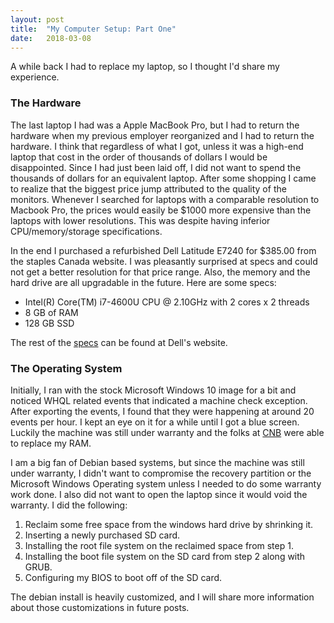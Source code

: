 ```yaml
---
layout: post
title:  "My Computer Setup: Part One"
date:   2018-03-08 
---
```

A while back I had to replace my laptop, so I thought I'd share my experience.

### The Hardware
The last laptop I had was a Apple MacBook Pro, but I had to return the hardware when my previous employer reorganized and I had to return the hardware. I think that regardless of what I got, unless it was a high-end laptop that cost in the order of thousands of dollars I would be disappointed. Since I had just been laid off, I did not want to spend the thousands of dollars for an equivalent laptop.  After some shopping I came to realize that the biggest price jump attributed to the quality of the monitors.  Whenever I searched for laptops with a comparable resolution to Macbook Pro, the prices would easily be $1000 more expensive than the laptops with lower resolutions. This was despite having inferior CPU/memory/storage specifications.

In the end I purchased a refurbished Dell Latitude E7240 for $385.00 from the staples Canada website. I was pleasantly surprised at specs and could not get a better resolution for that price range.  Also, the memory and the hard drive are all upgradable in the future.  Here are some specs:

* Intel(R) Core(TM) i7-4600U CPU @ 2.10GHz with 2 cores x 2 threads
* 8 GB of RAM
* 128 GB SSD

The rest of the [specs][specs] can be found at Dell's website.

### The Operating System

Initially, I ran with the stock Microsoft Windows 10 image for a bit and noticed WHQL related events that indicated a machine check exception. After exporting the events, I found that they were happening at around 20 events per hour.  I kept an eye on it for a while until I got a blue screen.  Luckily the machine was still under warranty and the folks at [CNB][cnb] were able to replace my RAM.

I am a big fan of Debian based systems, but since the machine was still under warranty, I didn't want to compromise the recovery partition or the Microsoft Windows Operating system unless I needed to do some warranty work done. I also did not want to open the laptop since it would void the warranty.  I did the following:

1. Reclaim some free space from the windows hard drive by shrinking it.
2. Inserting a newly purchased SD card.
3. Installing the root file system on the reclaimed space from step 1.
4. Installing the boot file system on the SD card from step 2 along with GRUB.
5. Configuring my BIOS to boot off of the SD card.

The debian install is heavily customized, and I will share more information about those customizations in future posts.

[cnb]: http://cnbcom.com
[specs]: http://www.dell.com/support/manuals/ca/en/cabsdt1/latitude-e7240-ultrabook/late7240om-v3/specifications?guid=guid-247916a5-f1d3-44b2-82b7-f14374bb9a73&lang=en-us

